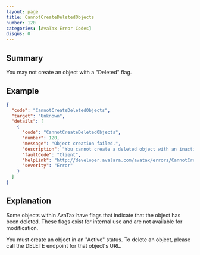 ```yaml
---
layout: page
title: CannotCreateDeletedObjects
number: 120
categories: [AvaTax Error Codes]
disqus: 0
---
```


## Summary

You may not create an object with a "Deleted" flag.

## Example

```json
{
  "code": "CannotCreateDeletedObjects",
  "target": "Unknown",
  "details": [
    {
      "code": "CannotCreateDeletedObjects",
      "number": 120,
      "message": "Object creation failed.",
      "description": "You cannot create a deleted object with an inactive / deleted flag.",
      "faultCode": "Client",
      "helpLink": "http://developer.avalara.com/avatax/errors/CannotCreateDeletedObjects",
      "severity": "Error"
    }
  ]
}
```

## Explanation

Some objects within AvaTax have flags that indicate that the object has been deleted.  These flags exist for internal use and are not available for modification.

You must create an object in an "Active" status.  To delete an object, please call the DELETE endpoint for that object's URL.
